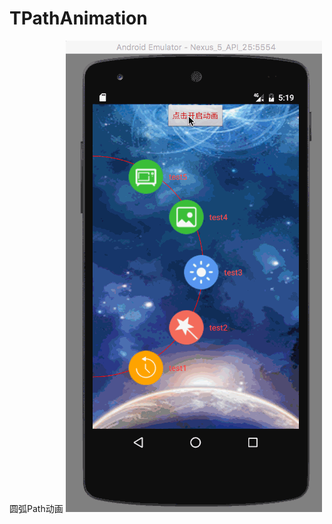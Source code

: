 # TPathAnimation
圆弧Path动画
![image](https://github.com/tikeyc/TPathAnimation/blob/master/screen/screen1.gif)  
